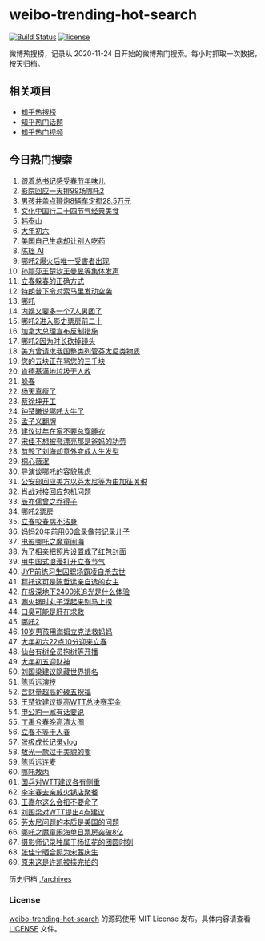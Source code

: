 # weibo-trending-hot-search

[![Build Status](https://github.com/justjavac/weibo-trending-hot-search/workflows/ci/badge.svg?branch=master)](https://github.com/justjavac/weibo-trending-hot-search/actions)
[![license](https://img.shields.io/github/license/justjavac/weibo-trending-hot-search)](https://github.com/justjavac/weibo-trending-hot-search/blob/master/LICENSE)

微博热搜榜，记录从 2020-11-24 日开始的微博热门搜索。每小时抓取一次数据，按天[归档](./archives)。

## 相关项目

- [知乎热搜榜](https://github.com/justjavac/zhihu-trending-top-search)
- [知乎热门话题](https://github.com/justjavac/zhihu-trending-hot-questions)
- [知乎热门视频](https://github.com/justjavac/zhihu-trending-hot-video)

## 今日热门搜索

<!-- BEGIN -->
<!-- 最后更新时间 Mon Feb 03 2025 04:13:35 GMT+0800 (China Standard Time) -->

1. [跟着总书记感受春节年味儿](https://s.weibo.com//weibo?q=%23%E8%B7%9F%E7%9D%80%E6%80%BB%E4%B9%A6%E8%AE%B0%E6%84%9F%E5%8F%97%E6%98%A5%E8%8A%82%E5%B9%B4%E5%91%B3%E5%84%BF%23&Refer=new_time)
1. [影院回应一天排99场哪吒2](https://s.weibo.com//weibo?q=%23%E5%BD%B1%E9%99%A2%E5%9B%9E%E5%BA%94%E4%B8%80%E5%A4%A9%E6%8E%9299%E5%9C%BA%E5%93%AA%E5%90%922%23&t=31&band_rank=8&Refer=top)
1. [男孩井盖点鞭炮8辆车定损28.5万元](https://s.weibo.com//weibo?q=%23%E7%94%B7%E5%AD%A9%E4%BA%95%E7%9B%96%E7%82%B9%E9%9E%AD%E7%82%AE8%E8%BE%86%E8%BD%A6%E5%AE%9A%E6%8D%9F28.5%E4%B8%87%E5%85%83%23&t=31&band_rank=5&Refer=top)
1. [文化中国行二十四节气经典美食](https://s.weibo.com//weibo?q=%23%E6%96%87%E5%8C%96%E4%B8%AD%E5%9B%BD%E8%A1%8C%E4%BA%8C%E5%8D%81%E5%9B%9B%E8%8A%82%E6%B0%94%E7%BB%8F%E5%85%B8%E7%BE%8E%E9%A3%9F%23&t=31&band_rank=3&Refer=top)
1. [韩泰山](https://s.weibo.com//weibo?q=%E9%9F%A9%E6%B3%B0%E5%B1%B1&t=31&band_rank=4&Refer=top)
1. [大年初六](https://s.weibo.com//weibo?q=%23%E5%A4%A7%E5%B9%B4%E5%88%9D%E5%85%AD%23&t=31&band_rank=34&Refer=top)
1. [美国自己生病却让别人吃药](https://s.weibo.com//weibo?q=%23%E7%BE%8E%E5%9B%BD%E8%87%AA%E5%B7%B1%E7%94%9F%E7%97%85%E5%8D%B4%E8%AE%A9%E5%88%AB%E4%BA%BA%E5%90%83%E8%8D%AF%23&t=31&band_rank=6&Refer=top)
1. [陈瑶 AI](https://s.weibo.com//weibo?q=%E9%99%88%E7%91%B6%20AI&t=31&band_rank=36&Refer=top)
1. [哪吒2爆火后唯一受害者出现](https://s.weibo.com//weibo?q=%23%E5%93%AA%E5%90%922%E7%88%86%E7%81%AB%E5%90%8E%E5%94%AF%E4%B8%80%E5%8F%97%E5%AE%B3%E8%80%85%E5%87%BA%E7%8E%B0%23&t=31&band_rank=1&Refer=top)
1. [孙颖莎王楚钦王曼昱等集体发声](https://s.weibo.com//weibo?q=%23%E5%AD%99%E9%A2%96%E8%8E%8E%E7%8E%8B%E6%A5%9A%E9%92%A6%E7%8E%8B%E6%9B%BC%E6%98%B1%E7%AD%89%E9%9B%86%E4%BD%93%E5%8F%91%E5%A3%B0%23&t=31&band_rank=2&Refer=top)
1. [立春躲春的正确方式](https://s.weibo.com//weibo?q=%23%E7%AB%8B%E6%98%A5%E8%BA%B2%E6%98%A5%E7%9A%84%E6%AD%A3%E7%A1%AE%E6%96%B9%E5%BC%8F%23&t=31&band_rank=18&Refer=top)
1. [特朗普下令对索马里发动空袭](https://s.weibo.com//weibo?q=%23%E7%89%B9%E6%9C%97%E6%99%AE%E4%B8%8B%E4%BB%A4%E5%AF%B9%E7%B4%A2%E9%A9%AC%E9%87%8C%E5%8F%91%E5%8A%A8%E7%A9%BA%E8%A2%AD%23&t=31&band_rank=12&Refer=top)
1. [哪吒](https://s.weibo.com//weibo?q=%E5%93%AA%E5%90%92&t=31&band_rank=12&Refer=top)
1. [内娱又要多一个7人男团了](https://s.weibo.com//weibo?q=%E5%86%85%E5%A8%B1%E5%8F%88%E8%A6%81%E5%A4%9A%E4%B8%80%E4%B8%AA7%E4%BA%BA%E7%94%B7%E5%9B%A2%E4%BA%86&t=31&band_rank=8&Refer=top)
1. [哪吒2进入影史票房前二十](https://s.weibo.com//weibo?q=%23%E5%93%AA%E5%90%922%E8%BF%9B%E5%85%A5%E5%BD%B1%E5%8F%B2%E7%A5%A8%E6%88%BF%E5%89%8D%E4%BA%8C%E5%8D%81%23&t=31&band_rank=4&Refer=top)
1. [加拿大总理宣布反制措施](https://s.weibo.com//weibo?q=%23%E5%8A%A0%E6%8B%BF%E5%A4%A7%E6%80%BB%E7%90%86%E5%AE%A3%E5%B8%83%E5%8F%8D%E5%88%B6%E6%8E%AA%E6%96%BD%23&t=31&band_rank=9&Refer=top)
1. [哪吒2因为时长砍掉镜头](https://s.weibo.com//weibo?q=%23%E5%93%AA%E5%90%922%E5%9B%A0%E4%B8%BA%E6%97%B6%E9%95%BF%E7%A0%8D%E6%8E%89%E9%95%9C%E5%A4%B4%23&t=31&band_rank=7&Refer=top)
1. [美方曾请求我国整类列管芬太尼类物质](https://s.weibo.com//weibo?q=%23%E7%BE%8E%E6%96%B9%E6%9B%BE%E8%AF%B7%E6%B1%82%E6%88%91%E5%9B%BD%E6%95%B4%E7%B1%BB%E5%88%97%E7%AE%A1%E8%8A%AC%E5%A4%AA%E5%B0%BC%E7%B1%BB%E7%89%A9%E8%B4%A8%23&t=31&band_rank=28&Refer=top)
1. [您的五块正在骂您的三千块](https://s.weibo.com//weibo?q=%23%E6%82%A8%E7%9A%84%E4%BA%94%E5%9D%97%E6%AD%A3%E5%9C%A8%E9%AA%82%E6%82%A8%E7%9A%84%E4%B8%89%E5%8D%83%E5%9D%97%23&t=31&band_rank=19&Refer=top)
1. [肯德基满地垃圾无人收](https://s.weibo.com//weibo?q=%23%E8%82%AF%E5%BE%B7%E5%9F%BA%E6%BB%A1%E5%9C%B0%E5%9E%83%E5%9C%BE%E6%97%A0%E4%BA%BA%E6%94%B6%23&t=31&band_rank=11&Refer=top)
1. [躲春](https://s.weibo.com//weibo?q=%E8%BA%B2%E6%98%A5&t=31&band_rank=20&Refer=top)
1. [杨天真瘦了](https://s.weibo.com//weibo?q=%23%E6%9D%A8%E5%A4%A9%E7%9C%9F%E7%98%A6%E4%BA%86%23&t=31&band_rank=22&Refer=top)
1. [蔡徐坤开工](https://s.weibo.com//weibo?q=%23%E8%94%A1%E5%BE%90%E5%9D%A4%E5%BC%80%E5%B7%A5%23&t=31&band_rank=13&Refer=top)
1. [钟楚曦说哪吒太牛了](https://s.weibo.com//weibo?q=%E9%92%9F%E6%A5%9A%E6%9B%A6%E8%AF%B4%E5%93%AA%E5%90%92%E5%A4%AA%E7%89%9B%E4%BA%86&t=31&band_rank=21&Refer=top)
1. [孟子义翻牌](https://s.weibo.com//weibo?q=%23%E5%AD%9F%E5%AD%90%E4%B9%89%E7%BF%BB%E7%89%8C%23&t=31&band_rank=26&Refer=top)
1. [建议过年在家不要总穿睡衣](https://s.weibo.com//weibo?q=%23%E5%BB%BA%E8%AE%AE%E8%BF%87%E5%B9%B4%E5%9C%A8%E5%AE%B6%E4%B8%8D%E8%A6%81%E6%80%BB%E7%A9%BF%E7%9D%A1%E8%A1%A3%23&t=31&band_rank=23&Refer=top)
1. [宋佳不想被夸漂亮那是爸妈的功劳](https://s.weibo.com//weibo?q=%23%E5%AE%8B%E4%BD%B3%E4%B8%8D%E6%83%B3%E8%A2%AB%E5%A4%B8%E6%BC%82%E4%BA%AE%E9%82%A3%E6%98%AF%E7%88%B8%E5%A6%88%E7%9A%84%E5%8A%9F%E5%8A%B3%23&t=31&band_rank=27&Refer=top)
1. [剪毁了刘海却意外变成人生发型](https://s.weibo.com//weibo?q=%23%E5%89%AA%E6%AF%81%E4%BA%86%E5%88%98%E6%B5%B7%E5%8D%B4%E6%84%8F%E5%A4%96%E5%8F%98%E6%88%90%E4%BA%BA%E7%94%9F%E5%8F%91%E5%9E%8B%23&t=31&band_rank=27&Refer=top)
1. [桐心薇泯](https://s.weibo.com//weibo?q=%E6%A1%90%E5%BF%83%E8%96%87%E6%B3%AF&t=31&band_rank=24&Refer=top)
1. [导演谈哪吒的容貌焦虑](https://s.weibo.com//weibo?q=%23%E5%AF%BC%E6%BC%94%E8%B0%88%E5%93%AA%E5%90%92%E7%9A%84%E5%AE%B9%E8%B2%8C%E7%84%A6%E8%99%91%23&t=31&band_rank=23&Refer=top)
1. [公安部回应美方以芬太尼等为由加征关税](https://s.weibo.com//weibo?q=%23%E5%85%AC%E5%AE%89%E9%83%A8%E5%9B%9E%E5%BA%94%E7%BE%8E%E6%96%B9%E4%BB%A5%E8%8A%AC%E5%A4%AA%E5%B0%BC%E7%AD%89%E4%B8%BA%E7%94%B1%E5%8A%A0%E5%BE%81%E5%85%B3%E7%A8%8E%23&t=31&band_rank=15&Refer=top)
1. [肖战对接回应包机问题](https://s.weibo.com//weibo?q=%23%E8%82%96%E6%88%98%E5%AF%B9%E6%8E%A5%E5%9B%9E%E5%BA%94%E5%8C%85%E6%9C%BA%E9%97%AE%E9%A2%98%23&t=31&band_rank=14&Refer=top)
1. [辰亦儒曾之乔得子](https://s.weibo.com//weibo?q=%23%E8%BE%B0%E4%BA%A6%E5%84%92%E6%9B%BE%E4%B9%8B%E4%B9%94%E5%BE%97%E5%AD%90%23&t=31&band_rank=17&Refer=top)
1. [哪吒2票房](https://s.weibo.com//weibo?q=%E5%93%AA%E5%90%922%E7%A5%A8%E6%88%BF&t=31&band_rank=32&Refer=top)
1. [立春咬春病不沾身](https://s.weibo.com//weibo?q=%23%E7%AB%8B%E6%98%A5%E5%92%AC%E6%98%A5%E7%97%85%E4%B8%8D%E6%B2%BE%E8%BA%AB%23&t=31&band_rank=10&Refer=top)
1. [妈妈20年前用60盒录像带记录儿子](https://s.weibo.com//weibo?q=%23%E5%A6%88%E5%A6%8820%E5%B9%B4%E5%89%8D%E7%94%A860%E7%9B%92%E5%BD%95%E5%83%8F%E5%B8%A6%E8%AE%B0%E5%BD%95%E5%84%BF%E5%AD%90%23&t=31&band_rank=46&Refer=top)
1. [电影哪吒之魔童闹海](https://s.weibo.com//weibo?q=%23%E7%94%B5%E5%BD%B1%E5%93%AA%E5%90%92%E4%B9%8B%E9%AD%94%E7%AB%A5%E9%97%B9%E6%B5%B7%23&t=31&band_rank=29&Refer=top)
1. [为了相亲把照片设置成了红包封面](https://s.weibo.com//weibo?q=%23%E4%B8%BA%E4%BA%86%E7%9B%B8%E4%BA%B2%E6%8A%8A%E7%85%A7%E7%89%87%E8%AE%BE%E7%BD%AE%E6%88%90%E4%BA%86%E7%BA%A2%E5%8C%85%E5%B0%81%E9%9D%A2%23&t=31&band_rank=42&Refer=top)
1. [用中国式浪漫打开立春节气](https://s.weibo.com//weibo?q=%E7%94%A8%E4%B8%AD%E5%9B%BD%E5%BC%8F%E6%B5%AA%E6%BC%AB%E6%89%93%E5%BC%80%E7%AB%8B%E6%98%A5%E8%8A%82%E6%B0%94&t=31&band_rank=38&Refer=top)
1. [JYP前练习生因职场霸凌自杀去世](https://s.weibo.com//weibo?q=%23JYP%E5%89%8D%E7%BB%83%E4%B9%A0%E7%94%9F%E5%9B%A0%E8%81%8C%E5%9C%BA%E9%9C%B8%E5%87%8C%E8%87%AA%E6%9D%80%E5%8E%BB%E4%B8%96%23&t=31&band_rank=39&Refer=top)
1. [拜托这可是陈哲远亲自选的女主](https://s.weibo.com//weibo?q=%E6%8B%9C%E6%89%98%E8%BF%99%E5%8F%AF%E6%98%AF%E9%99%88%E5%93%B2%E8%BF%9C%E4%BA%B2%E8%87%AA%E9%80%89%E7%9A%84%E5%A5%B3%E4%B8%BB&t=31&band_rank=40&Refer=top)
1. [在极深地下2400米追光是什么体验](https://s.weibo.com//weibo?q=%23%E5%9C%A8%E6%9E%81%E6%B7%B1%E5%9C%B0%E4%B8%8B2400%E7%B1%B3%E8%BF%BD%E5%85%89%E6%98%AF%E4%BB%80%E4%B9%88%E4%BD%93%E9%AA%8C%23&t=31&band_rank=30&Refer=top)
1. [涮火锅时丸子浮起来别马上捞](https://s.weibo.com//weibo?q=%23%E6%B6%AE%E7%81%AB%E9%94%85%E6%97%B6%E4%B8%B8%E5%AD%90%E6%B5%AE%E8%B5%B7%E6%9D%A5%E5%88%AB%E9%A9%AC%E4%B8%8A%E6%8D%9E%23&t=31&band_rank=44&Refer=top)
1. [口臭可能是肝在求救](https://s.weibo.com//weibo?q=%23%E5%8F%A3%E8%87%AD%E5%8F%AF%E8%83%BD%E6%98%AF%E8%82%9D%E5%9C%A8%E6%B1%82%E6%95%91%23&t=31&band_rank=45&Refer=top)
1. [哪吒2](https://s.weibo.com//weibo?q=%E5%93%AA%E5%90%922&t=31&band_rank=40&Refer=top)
1. [10岁男孩用海姆立克法救妈妈](https://s.weibo.com//weibo?q=%2310%E5%B2%81%E7%94%B7%E5%AD%A9%E7%94%A8%E6%B5%B7%E5%A7%86%E7%AB%8B%E5%85%8B%E6%B3%95%E6%95%91%E5%A6%88%E5%A6%88%23&t=31&band_rank=15&Refer=top)
1. [大年初六22点10分迎来立春](https://s.weibo.com//weibo?q=%23%E5%A4%A7%E5%B9%B4%E5%88%9D%E5%85%AD22%E7%82%B910%E5%88%86%E8%BF%8E%E6%9D%A5%E7%AB%8B%E6%98%A5%23&t=31&band_rank=50&Refer=top)
1. [仙台有树全员抱树等开播](https://s.weibo.com//weibo?q=%23%E4%BB%99%E5%8F%B0%E6%9C%89%E6%A0%91%E5%85%A8%E5%91%98%E6%8A%B1%E6%A0%91%E7%AD%89%E5%BC%80%E6%92%AD%23&t=31&band_rank=47&Refer=top)
1. [大年初五迎财神](https://s.weibo.com//weibo?q=%E5%A4%A7%E5%B9%B4%E5%88%9D%E4%BA%94%E8%BF%8E%E8%B4%A2%E7%A5%9E&t=31&band_rank=38&Refer=top)
1. [刘国梁建议隐藏世界排名](https://s.weibo.com//weibo?q=%23%E5%88%98%E5%9B%BD%E6%A2%81%E5%BB%BA%E8%AE%AE%E9%9A%90%E8%97%8F%E4%B8%96%E7%95%8C%E6%8E%92%E5%90%8D%23&t=31&band_rank=43&Refer=top)
1. [陈哲远演技](https://s.weibo.com//weibo?q=%23%E9%99%88%E5%93%B2%E8%BF%9C%E6%BC%94%E6%8A%80%23&t=31&band_rank=34&Refer=top)
1. [含财量超高的破五祝福](https://s.weibo.com//weibo?q=%23%E5%90%AB%E8%B4%A2%E9%87%8F%E8%B6%85%E9%AB%98%E7%9A%84%E7%A0%B4%E4%BA%94%E7%A5%9D%E7%A6%8F%23&t=31&band_rank=10&Refer=top)
1. [王楚钦建议提高WTT总决赛奖金](https://s.weibo.com//weibo?q=%E7%8E%8B%E6%A5%9A%E9%92%A6%E5%BB%BA%E8%AE%AE%E6%8F%90%E9%AB%98WTT%E6%80%BB%E5%86%B3%E8%B5%9B%E5%A5%96%E9%87%91&t=31&band_rank=49&Refer=top)
1. [申公豹一家有话要说](https://s.weibo.com//weibo?q=%E7%94%B3%E5%85%AC%E8%B1%B9%E4%B8%80%E5%AE%B6%E6%9C%89%E8%AF%9D%E8%A6%81%E8%AF%B4&t=31&band_rank=16&Refer=top)
1. [丁禹兮春晚高清大图](https://s.weibo.com//weibo?q=%23%E4%B8%81%E7%A6%B9%E5%85%AE%E6%98%A5%E6%99%9A%E9%AB%98%E6%B8%85%E5%A4%A7%E5%9B%BE%23&t=31&band_rank=37&Refer=top)
1. [立春不等于入春](https://s.weibo.com//weibo?q=%23%E7%AB%8B%E6%98%A5%E4%B8%8D%E7%AD%89%E4%BA%8E%E5%85%A5%E6%98%A5%23&t=31&band_rank=49&Refer=top)
1. [张极成长记录vlog](https://s.weibo.com//weibo?q=%E5%BC%A0%E6%9E%81%E6%88%90%E9%95%BF%E8%AE%B0%E5%BD%95vlog&t=31&band_rank=50&Refer=top)
1. [敖光一款过于美貌的爹](https://s.weibo.com//weibo?q=%E6%95%96%E5%85%89%E4%B8%80%E6%AC%BE%E8%BF%87%E4%BA%8E%E7%BE%8E%E8%B2%8C%E7%9A%84%E7%88%B9&t=31&band_rank=25&Refer=top)
1. [陈哲远连麦](https://s.weibo.com//weibo?q=%E9%99%88%E5%93%B2%E8%BF%9C%E8%BF%9E%E9%BA%A6&t=31&band_rank=41&Refer=top)
1. [哪吒敖丙](https://s.weibo.com//weibo?q=%E5%93%AA%E5%90%92%E6%95%96%E4%B8%99&t=31&band_rank=29&Refer=top)
1. [国乒对WTT建议各有侧重](https://s.weibo.com//weibo?q=%23%E5%9B%BD%E4%B9%92%E5%AF%B9WTT%E5%BB%BA%E8%AE%AE%E5%90%84%E6%9C%89%E4%BE%A7%E9%87%8D%23&t=31&band_rank=47&Refer=top)
1. [李宇春去亲戚火锅店聚餐](https://s.weibo.com//weibo?q=%23%E6%9D%8E%E5%AE%87%E6%98%A5%E5%8E%BB%E4%BA%B2%E6%88%9A%E7%81%AB%E9%94%85%E5%BA%97%E8%81%9A%E9%A4%90%23&t=31&band_rank=33&Refer=top)
1. [王嘉尔这么会扭不要命了](https://s.weibo.com//weibo?q=%E7%8E%8B%E5%98%89%E5%B0%94%E8%BF%99%E4%B9%88%E4%BC%9A%E6%89%AD%E4%B8%8D%E8%A6%81%E5%91%BD%E4%BA%86&t=31&band_rank=49&Refer=top)
1. [刘国梁对WTT提出4点建议](https://s.weibo.com//weibo?q=%E5%88%98%E5%9B%BD%E6%A2%81%E5%AF%B9WTT%E6%8F%90%E5%87%BA4%E7%82%B9%E5%BB%BA%E8%AE%AE&t=31&band_rank=50&Refer=top)
1. [芬太尼问题的本质是美国的问题](https://s.weibo.com//weibo?q=%23%E8%8A%AC%E5%A4%AA%E5%B0%BC%E9%97%AE%E9%A2%98%E7%9A%84%E6%9C%AC%E8%B4%A8%E6%98%AF%E7%BE%8E%E5%9B%BD%E7%9A%84%E9%97%AE%E9%A2%98%23&t=31&band_rank=21&Refer=top)
1. [哪吒之魔童闹海单日票房突破8亿](https://s.weibo.com//weibo?q=%23%E5%93%AA%E5%90%92%E4%B9%8B%E9%AD%94%E7%AB%A5%E9%97%B9%E6%B5%B7%E5%8D%95%E6%97%A5%E7%A5%A8%E6%88%BF%E7%AA%81%E7%A0%B48%E4%BA%BF%23&t=31&band_rank=31&Refer=top)
1. [摄影师记录独属于杨妞花的团圆时刻](https://s.weibo.com//weibo?q=%23%E6%91%84%E5%BD%B1%E5%B8%88%E8%AE%B0%E5%BD%95%E7%8B%AC%E5%B1%9E%E4%BA%8E%E6%9D%A8%E5%A6%9E%E8%8A%B1%E7%9A%84%E5%9B%A2%E5%9C%86%E6%97%B6%E5%88%BB%23&t=31&band_rank=35&Refer=top)
1. [张佳宁晒合照为宋茜庆生](https://s.weibo.com//weibo?q=%23%E5%BC%A0%E4%BD%B3%E5%AE%81%E6%99%92%E5%90%88%E7%85%A7%E4%B8%BA%E5%AE%8B%E8%8C%9C%E5%BA%86%E7%94%9F%23&t=31&band_rank=43&Refer=top)
1. [原来这是许凯被揍完拍的](https://s.weibo.com//weibo?q=%23%E5%8E%9F%E6%9D%A5%E8%BF%99%E6%98%AF%E8%AE%B8%E5%87%AF%E8%A2%AB%E6%8F%8D%E5%AE%8C%E6%8B%8D%E7%9A%84%23&t=31&band_rank=48&Refer=top)

<!-- END -->

历史归档 [./archives](./archives)

### License

[weibo-trending-hot-search](https://github.com/justjavac/weibo-trending-hot-search) 的源码使用 MIT License
发布。具体内容请查看 [LICENSE](./LICENSE) 文件。
